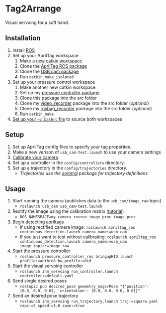 # Tag2Arrange

Visual servoing for a soft hand.

## Installation
1. Install [ROS](https://www.ros.org/)
2. Set up your AprilTag workspace
    1. Make a [new catkin workspace](http://wiki.ros.org/catkin/Tutorials/create_a_workspace)
    2. Clone the [AprilTag ROS package](https://github.com/AprilRobotics/apriltag_ros)
    3. Clone the [USB cam package](http://wiki.ros.org/usb_cam)
    4. Run `catkin_make_isolated`
3. Set up your pressure control workspace
    1. Make another new catkin workspace
    2. Set up my [pressure controller package](https://ctrl-p.cbteeple.com/latest/ros-driver)
    3. Clone this package into the src folder
    4. Clone my [video_recorder](https://github.com/cbteeple/ros_video_recorder) package into the src folder (_optional_)
    5. Clone my [rosbag_recorder](https://github.com/cbteeple/rosbag-recorder) package into the src folder (_optional_)
    6. Run `catkin_make`
4. [Set up your `~/.bashrc` file](https://docs.cbteeple.com/robot/ros#setting-up-ros-on-linux) to source both workspaces

## Setup
1. Set up AprilTag config files to specify your tag properties.
2. Make a new verison of `usb_cam-test.launch` to use your camera settings
3. [Calibrate your camera](https://github.com/NVlabs/Deep_Object_Pose/blob/master/doc/camera_tutorial.md)
4. Set up a controller in the `config/controllers` directory.
5. Set up a trajectory in the `config/trajectories` directory.
    - _Trajectories use the [sorotraj](https://pypi.org/project/sorotraj/) package for trajectory definitions_

## Usage

1. Start running the camera (publishes data to the `usb_cam/image_raw` topic)
    - `roslaunch usb_cam usb_cam-test.launch`
2. Rectify the image using the calibration matrix ([tutorial](http://wiki.ros.org/image_proc))
    - `ROS_NAMESPACE=my_camera rosrun image_proc image_proc`
3. Begin detecting apriltags
    - If using rectified camera image: `roslaunch apriltag_ros continuous_detection.launch camera_name:=usb_cam`
    - If you just want to test without calibrating: `roslaunch apriltag_ros continuous_detection.launch camera_name:=usb_cam image_topic:=image_raw`
4. Start the pressure controller
    - `roslaunch pressure_controller_ros bringupHID.launch profile:=anthro8 hw_profile:=hid`
5. Start the visual servoing controller
    - `roslaunch ihm_servoing run_controller.launch controller:=default.yaml`
6. Send single desired poses
    - `rostopic pub desired_pose geometry_msgs/Pose "{'position': [0.0, 0.0, 0.0], 'orientation': [0.0, 0.0, 0.0, 0.0]}"`
7. Send an desired pose trajectory
    - `roslaunch ihm_servoing run_trajectory.launch traj:=square.yaml reps:=2 speed:=1.0 save:=true`